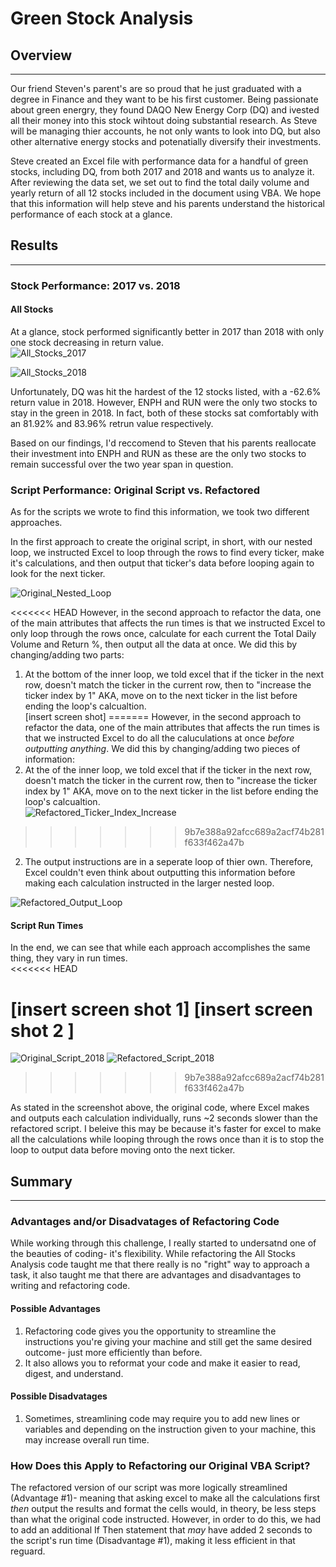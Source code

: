 # Green Stock Analysis 
## Overview
---
Our friend Steven's parent's are so proud that he just graduated with a degree in Finance and they want to be his first customer. Being passionate about green energry, they found DAQO New Energy Corp (DQ) and ivested all their money into this stock wihtout doing substantial research.  As Steve will be managing thier accounts, he not only wants to look into DQ, but also other alternative energy stocks and potenatially diversify their investments.

Steve created an Excel file with performance data for a handful of green stocks, including DQ, from both 2017 and 2018 and wants us to analyze it.  After reviewing the data set, we set out to find the total daily volume and yearly return of all 12 stocks included in the document using VBA.  We hope that this information will help steve and his parents understand the historical performance of each stock at a glance.  

## Results 
---
### Stock Performance: 2017 vs. 2018 
#### All Stocks
At a glance, stock performed significantly better in 2017 than 2018 with only one stock decreasing in return value.  
![All_Stocks_2017](https://user-images.githubusercontent.com/94569240/147702152-d5b80150-65d8-418f-a8dd-78145373853e.PNG)

![All_Stocks_2018](https://user-images.githubusercontent.com/94569240/147702159-a57e9108-7bb3-40e1-bbc5-f9a1f585f7df.PNG)

Unfortunately, DQ was hit the hardest of the 12 stocks listed, with a -62.6% return value in 2018.  However, ENPH and RUN were the only two stocks to stay in the green in 2018.  In fact, both of these stocks sat comfortably with an 81.92% and 83.96% retrun value respectively.      

Based on our findings, I'd reccomend to Steven that his parents reallocate their investment into ENPH and RUN as these are the only two stocks to remain successful over the two year span in question.  

### Script Performance: Original Script vs. Refactored 
As for the scripts we wrote to find this information, we took two different approaches.  

In the first approach to create the original script, in short, with our nested loop, we instructed Excel to loop through the rows to find every ticker, make it's calculations, and then output that ticker's data before looping again to look for the next ticker.  

![Original_Nested_Loop](https://user-images.githubusercontent.com/94569240/147702393-4a553a97-e444-4806-9fd8-51690d2ddd6a.PNG)


<<<<<<< HEAD
However, in the second approach to refactor the data, one of the main attributes that affects the run times is that we instructed Excel to only loop through the rows once, calculate for each current the Total Daily Volume and Return %, then output all the data at once.  We did this by changing/adding two parts:
1. At the bottom of the inner loop, we told excel that if the ticker in the next row, doesn't match the ticker in the current row, then to "increase the ticker index by 1" AKA, move on to the next ticker in the list before ending the loop's calcualtion.  
[insert screen shot]
=======
However, in the second approach to refactor the data, one of the main attributes that affects the run times is that we instructed Excel to do all the caluculations at once *before outputting anything*.  We did this by changing/adding two pieces of information:
1. At the of the inner loop, we told excel that if the ticker in the next row, doesn't match the ticker in the current row, then to "increase the ticker index by 1" AKA, move on to the next ticker in the list before ending the loop's calcualtion.  
![Refactored_Ticker_Index_Increase](https://user-images.githubusercontent.com/94569240/147702533-7c435b25-a493-4b91-9fcf-1aa5aeb25046.PNG)

>>>>>>> 9b7e388a92afcc689a2acf74b281f633f462a47b
2. The output instructions are in a seperate loop of thier own.  Therefore, Excel couldn't even think about outputting this information before making each calculation instructed in the larger nested loop.  

![Refactored_Output_Loop](https://user-images.githubusercontent.com/94569240/147702551-334cb0a7-80c8-4cdc-b3a2-3a1efd4377d2.PNG)

#### Script Run Times 
In the end, we can see that while each approach accomplishes the same thing, they vary in run times.   
<<<<<<< HEAD

[insert screen shot 1]
[insert screen shot 2 ]
=======
![Original_Script_2018](https://user-images.githubusercontent.com/94569240/147702586-1ee2125f-7706-4377-baef-93254d3749ef.PNG)
![Refactored_Script_2018](https://user-images.githubusercontent.com/94569240/147702590-f482adcb-b34e-40c2-b5e2-83406f775eee.PNG)
>>>>>>> 9b7e388a92afcc689a2acf74b281f633f462a47b

As stated in the screenshot above, the original code, where Excel makes and outputs each calculation individually, runs ~2 seconds slower than the refactored script.  I beleive this may be because it's faster for excel to make all the calculations while looping through the rows once than it is to stop the loop to output data before moving onto the next ticker.  

## Summary
---
### Advantages and/or Disadvatages of Refactoring Code
While working through this challenge, I really started to undersatnd one of the beauties of coding- it's flexibility.  While refactoring the All Stocks Analysis code taught me that there really is no "right" way to approach a task, it also taught me that there are advantages and disadvantages to writing and refactoring code.  
#### Possible Advantages
1. Refactoring code gives you the opportunity to streamline the instructions you're giving your machine and still get the same desired outcome- just more efficiently than before.     
2. It also allows you to reformat your code and make it easier to read, digest, and understand.  

#### Possible Disadvatages 
1. Sometimes, streamlining code may require you to add new lines or variables and depending on the instruction given to your machine, this may increase overall run time.  

### How Does this Apply to Refactoring our Original VBA Script?
The refactored version of our script was more logically streamlined (Advantage #1)- meaning that asking excel to make all the calculations first *then* output the results and format the cells would, in theory, be less steps than what the original code instructed.  However,  in order to do this, we had to add an additional If Then statement that *may* have added 2 seconds to the script's run time (Disadvantage #1), making it less efficient in that reguard.   
